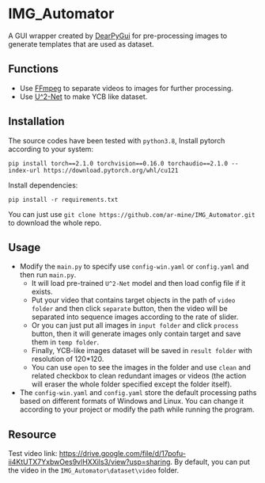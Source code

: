 # IMG_Automator
A GUI wrapper created by [DearPyGui](https://github.com/hoffstadt/DearPyGui) 
for pre-processing images to generate templates that are used as dataset.

## Functions
+ Use [FFmpeg](https://github.com/FFmpeg/FFmpeg) to separate videos to images for further processing.
+ Use [U^2-Net](https://github.com/xuebinqin/U-2-Net) to make YCB like dataset. 

## Installation
The source codes have been tested with `python3.8`, 
Install pytorch according to your system:
```
pip install torch==2.1.0 torchvision==0.16.0 torchaudio==2.1.0 --index-url https://download.pytorch.org/whl/cu121
```
Install dependencies:
```
pip install -r requirements.txt
```
You can just use `git clone https://github.com/ar-mine/IMG_Automator.git` to download the whole repo.

## Usage
+ Modify the `main.py` to specify use `config-win.yaml` or `config.yaml` and then run `main.py`. 
  + It will load pre-trained `U^2-Net` model and then load config file if it exists.
  + Put your video that contains target objects in the path of `video folder` and then click `separate` button,
    then the video will be separated into sequence images according to the rate of slider. 
  + Or you can just put all images in `input folder` and click `process` button, 
    then it will generate images only contain target and save them in `temp folder`.
  + Finally, YCB-like images dataset will be saved in `result folder` with resolution of 120*120.
  + You can use `open` to see the images in the folder and use `clean` and related checkbox to clean redundant images or videos
    (the action will eraser the whole folder specified except the folder itself).
+ The `config-win.yaml` and `config.yaml` store the default processing paths based on different formats of Windows and Linux. 
  You can change it according to your project or modify the path while running the program.

## Resource
Test video link: https://drive.google.com/file/d/17pofu-ii4KtUTX7YxbwOes9vlHXXils3/view?usp=sharing.
By default, you can put the video in the `IMG_Automator\dataset\video` folder.